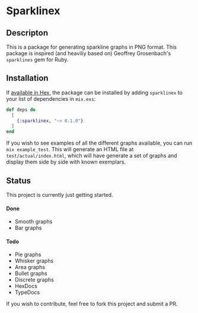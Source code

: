 # Sparklinex

## Descripton

This is a package for generating sparkline graphs in PNG format. This package is inspired (and heaviliy 
based on) Geoffrey Grosenbach's `sparklines` gem for Ruby.

## Installation

If [available in Hex](https://hex.pm/docs/publish), the package can be installed
by adding `sparklinex` to your list of dependencies in `mix.exs`:

```elixir
def deps do
  [
    {:sparklinex, "~> 0.1.0"}
  ]
end
```

If you wish to see examples of all the different graphs available, you can run `mix example_test`. 
This will generate an HTML file at `test/actual/index.html`, which will have generate a set of graphs 
and display them side by side with known exemplars.

## Status

This project is currently just getting started.

#### Done
- Smooth graphs
- Bar graphs

#### Todo
- Pie graphs
- Whisker graphs 
- Area graphs
- Bullet graphs
- Discrete graphs
- HexDocs
- TypeDocs


If you wish to contribute, feel free to fork this project and submit a PR.


